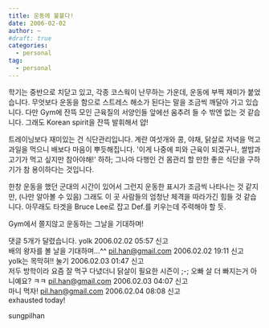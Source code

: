 ```yaml
---
title: 운동에 불붙다!
date: 2006-02-02
author: ~
#draft: true
categories:
  - personal
tag:
  - personal
---
```




학기는 중반으로 치닫고 있고, 각종 코스웍이 난무하는 가운데, 운동에 부쩍 재미가 붙었습니다.
무엇보다 운동을 함으로 스트레스 해소가 된다는 말을 조금씩 깨달아 가고 있습니다.
다만 Gym에 잔뜩 모인 근육질의 서양인들 앞에선 움추려 들 수 밖엔 없는 것 같습니다.
그래도 Korean spirit을 잔뜩 발휘해서 얍!

트레이닝보다 재미있는 건 식단관리입니다. 계란 여섯개와 콩, 야채, 닭살로 저녁을 먹고 과일을 먹으니 배보다 마음이 뿌듯해집니다. '이게 나중에 피와 근육이 되겠구나, 쌀밥과 고기가 먹고 싶지만 참아야해!' 하하;
그나마 다행인 건 몸관리 할 만한 좋은 식단을 구하기가 참 용이하다는 것입니다.

한창 운동을 했던 군대의 시간이 있어서 그런지 운동한 표시가 조금씩 나타나는 것 같지만, (나만 알아볼 수 있음)
그래도 이 곳 사람들의 엄청난 체격을 따라가긴 힘들 것 같습니다.
아무래도 타겟을 Bruce Lee로 잡고 Def.를 키우는데 주력해야 할 듯.

Gym에서 쫄지않고 운동하는 그날을 기대하며!


 댓글  5개가 달렸습니다.
yolk 2006.02.02 05:57 신고   
배의 왕자를 볼 날을 기대하며...^^
pil.han@gmail.com 2006.02.02 19:11 신고   
yolk는 목막혀!!
눌기 2006.02.03 01:47 신고   
저두 방학이라 요즘 잘 먹구 다녔더니 닭살이 필요한 시즌이 ;-; 오빠 살 더 빠지는거 아니예요? ㅋㅋ
pil.han@gmail.com 2006.02.03 04:07 신고   
마니 먹자!
pil.han@gmail.com 2006.02.04 08:08 신고   
exhausted today!








sungpilhan
         


